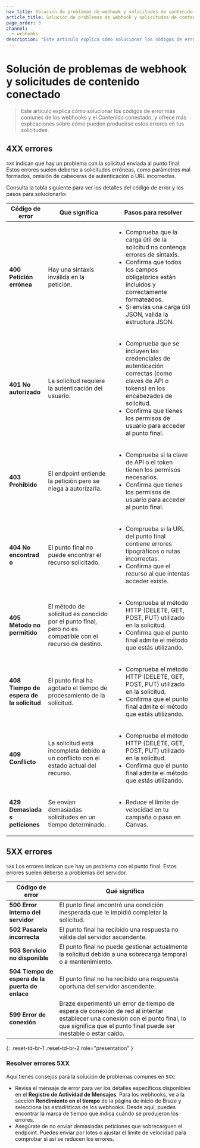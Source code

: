 ```yaml
---
nav_title: Solución de problemas de webhook y solicitudes de contenido conectado
article_title: Solución de problemas de webhook y solicitudes de contenido conectado
page_order: 3
channel:
  - webhooks
description: "Este artículo explica cómo solucionar los códigos de error de webhook y Contenido conectado, incluyendo cuáles son los errores y los pasos para resolverlos."
---
```


# Solución de problemas de webhook y solicitudes de contenido conectado

> Este artículo explica cómo solucionar los códigos de error más comunes de los webhooks y el Contenido conectado, y ofrece más explicaciones sobre cómo pueden producirse estos errores en tus solicitudes.

## 4XX errores

`4XX` indican que hay un problema con la solicitud enviada al punto final. Estos errores suelen deberse a solicitudes erróneas, como parámetros mal formados, omisión de cabeceras de autenticación o URL incorrectas.

Consulta la tabla siguiente para ver los detalles del código de error y los pasos para solucionarlo:

<style>
table td {
    word-break: break-word;
}
</style>

<table>
  <thead>
    <tr>
      <th>Código de error</th>
      <th>Qué significa</th>
      <th>Pasos para resolver</th>
    </tr>
  </thead>
  <tbody>
    <tr>
      <td><b>400 Petición errónea</b></td>
      <td>Hay una sintaxis inválida en la petición.</td>
      <td>
        <ul>
          <li>Comprueba que la carga útil de la solicitud no contenga errores de sintaxis.</li>
          <li>Confirma que todos los campos obligatorios están incluidos y correctamente formateados.</li>
          <li>Si envías una carga útil JSON, valida la estructura JSON.</li>
        </ul>
      </td>
    </tr>
    <tr>
      <td><b>401 No autorizado</b></td>
      <td>La solicitud requiere la autenticación del usuario.</td>
      <td>
        <ul>
          <li>Comprueba que se incluyen las credenciales de autenticación correctas (como claves de API o tokens) en los encabezados de solicitud.</li>
          <li>Confirma que tienes los permisos de usuario para acceder al punto final.</li>
        </ul>
      </td>
    </tr>
    <tr>
      <td><b>403 Prohibido</b></td>
      <td>El endpoint entiende la petición pero se niega a autorizarla.</td>
      <td>
        <ul>
          <li>Comprueba si la clave de API o el token tienen los permisos necesarios.</li>
          <li>Confirma que tienes los permisos de usuario para acceder al punto final.</li>
        </ul>
      </td>
    </tr>
    <tr>
      <td><b>404 No encontrado</b></td>
      <td>El punto final no puede encontrar el recurso solicitado.</td>
      <td>
        <ul>
          <li>Comprueba si la URL del punto final contiene errores tipográficos o rutas incorrectas.</li>
          <li>Confirma que el recurso al que intentas acceder existe.</li>
        </ul>
      </td>
    </tr>
    <tr>
      <td><b>405 Método no permitido</b></td>
      <td>El método de solicitud es conocido por el punto final, pero no es compatible con el recurso de destino.</td>
      <td>
        <ul>
          <li>Comprueba el método HTTP (DELETE, GET, POST, PUT) utilizado en la solicitud.</li>
          <li>Confirma que el punto final admite el método que estás utilizando.</li>
        </ul>
      </td>
    </tr>
    <tr>
      <td><b>408 Tiempo de espera de la solicitud</b></td>
      <td>El punto final ha agotado el tiempo de procesamiento de la solicitud.</td>
      <td>
        <ul>
          <li>Comprueba el método HTTP (DELETE, GET, POST, PUT) utilizado en la solicitud.</li>
          <li>Confirma que el punto final admite el método que estás utilizando.</li>
        </ul>
      </td>
    </tr>
    <tr>
      <td><b>409 Conflicto</b></td>
      <td>La solicitud está incompleta debido a un conflicto con el estado actual del recurso.</td>
      <td>
        <ul>
          <li>Comprueba el método HTTP (DELETE, GET, POST, PUT) utilizado en la solicitud.</li>
          <li>Confirma que el punto final admite el método que estás utilizando.</li>
        </ul>
      </td>
    </tr>
    <tr>
      <td><b>429 Demasiadas peticiones</b></td>
      <td>Se envían demasiadas solicitudes en un tiempo determinado.</td>
      <td>
        <ul>
          <li>Reduce el límite de velocidad en tu campaña o paso en Canvas.</li>
        </ul>
      </td>
    </tr>
  </tbody>
</table>

## 5XX errores

`5XX` Los errores indican que hay un problema con el punto final. Estos errores suelen deberse a problemas del servidor.

| Código de error                    | Qué significa                                                                                                                                         |
|-------------------------------|-------------------------------------------------------------------------------------------------------------------------------------------------------|
| **500 Error interno del servidor** | El punto final encontró una condición inesperada que le impidió completar la solicitud.                                                       |
| **502 Pasarela incorrecta**           | El punto final ha recibido una respuesta no válida del servidor ascendente.                                                                                   |
| **503 Servicio no disponible**   | El punto final no puede gestionar actualmente la solicitud debido a una sobrecarga temporal o a mantenimiento.                                                    |
| **504 Tiempo de espera de la puerta de enlace**       | El punto final no ha recibido una respuesta oportuna del servidor ascendente.                                                                               |
| **599 Error de conexión**      | Braze experimentó un error de tiempo de espera de conexión de red al intentar establecer una conexión con el punto final, lo que significa que el punto final puede ser inestable o estar caído. |
{: .reset-td-br-1 .reset-td-br-2 role="presentation" }

### Resolver errores 5XX

Aquí tienes consejos para la solución de problemas comunes en `5XX`:

- Revisa el mensaje de error para ver los detalles específicos disponibles en el **Registro de Actividad de Mensajes**. Para los webhooks, ve a la sección **Rendimiento en el tiempo** de la página de inicio de Braze y selecciona las estadísticas de los webhooks. Desde aquí, puedes encontrar la marca de tiempo que indica cuándo se produjeron los errores.
- Asegúrate de no enviar demasiadas peticiones que sobrecarguen el endpoint. Puedes enviar por lotes o ajustar el límite de velocidad para comprobar si así se reducen los errores.
